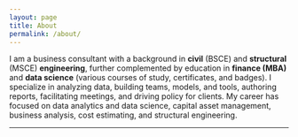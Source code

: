 ```yaml
---
layout: page
title: About
permalink: /about/
---
```

<div>
<!-- Rainbow corner from Pride.codes https://pride.codes/sample/rainbow-corner/ 
<script type="text/javascript" src="https://cdn.pride.codes/js/rainbowcorner.js"></script> -->
<!-- Pride bar instead of in the corner -->
<link rel="stylesheet" href="https://cdn.pride.codes/css/bar_body.css">
</div>

I am a business consultant with a background in **civil** (BSCE) and **structural** (MSCE) **engineering**, further complemented by education in **finance (MBA)** and **data science** (various courses of study, certificates, and badges). I specialize in analyzing data, building teams, models, and tools, authoring reports, facilitating meetings, and driving policy for clients. My career has focused on data analytics and data science, capital asset management, business analysis, cost estimating, and structural engineering. 

---

